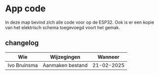 # App code
In deze map bevind zich alle code voor op de ESP32. Ook is er een kopie van het elektrisch schema toegevoegd voort het gemak.

## changelog
| Wie | Wijzegingen| Wanneer | 
|-----|--------|--|
|Ivo Bruinsma| Aanmaken bestand |21-02-2025|
